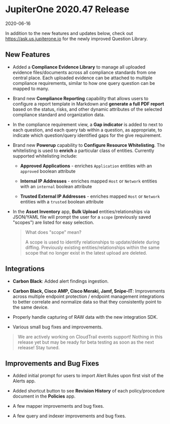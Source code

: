 # JupiterOne 2020.47 Release

2020-06-16

In addition to the new features and updates below, check out
https://ask.us.jupiterone.io for the newly improved Question Library.

## New Features

- Added a **Compliance Evidence Library** to manage all uploaded evidence
  files/documents across all compliance standards from one central place. Each
  uploaded evidence can be attached to multiple compliance requirements, similar
  to how one query question can be mapped to many. 

- Brand new **Compliance Reporting** capability that allows users to configure a
  report template in Markdown and **generate a full PDF report** based on the
  status, risks, and other dynamic attributes of the selected compliance
  standard and organization data.

- In the compliance requirement view, a **Gap indicator** is added to next to
  each question, and each query tab within a question, as appropriate, to
  indicate which question/query identified gaps for the give requirement.

- Brand new **Powerup** capability to **Configure Resource Whitelisting**. The
  whitelisting is used to **enrich** a particular class of entities. Currently
  supported whitelisting include:

  - **Approved Applications** - enriches `Application` entities with an
    `approved` boolean attribute

  - **Internal IP Addresses** - enriches mapped `Host` or `Network` entities
    with an `internal` boolean attribute

  - **Trusted External IP Addresses** - enriches mapped `Host` or `Network`
    entities with a `trusted` boolean attribute

- In the **Asset Inventory** app, **Bulk Upload** entities/relationships via
  JSON/YAML file will prompt the user for a `scope` (previously saved "scopes")
  are listed for easy selection.

  > What does "scope" mean? 
  >
  > A scope is used to identify relationships to update/delete during diffing.
  > Previously existing entities/relationships within the same scope that no
  > longer exist in the latest upload are deleted.

## Integrations

- **Carbon Black**: Added alert findings ingestion.

- **Carbon Black, Cisco AMP, Cisco Meraki, Jamf, Snipe-IT**: Improvements across
  multiple endpoint protection / endpoint management integrations to better
  correlate and normalize data so that they consistently point to the same
  device.

- Properly handle capturing of RAW data with the new integration SDK.

- Various small bug fixes and improvements.

> We are actively working on CloudTrail events support! Nothing in this release
> yet but may be ready for beta testing as soon as the next release! Stay tuned.

## Improvements and Bug Fixes

- Added initial prompt for users to import Alert Rules upon first visit of the 
  Alerts app.

- Added shortcut button to see **Revision History** of each policy/procedure
  document in the **Policies** app.

- A few mapper improvements and bug fixes.

- A few query and indexer improvements and bug fixes.
